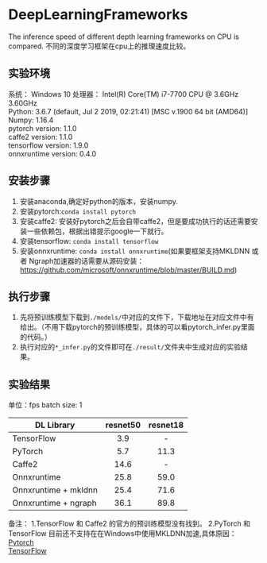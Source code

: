 # DeepLearningFrameworks
The inference speed of different depth learning frameworks on CPU is compared. 不同的深度学习框架在cpu上的推理速度比较。

## 实验环境
系统： Windows 10
处理器： Intel(R) Core(TM) i7-7700 CPU @ 3.6GHz 3.60GHz    
Python:  3.6.7 (default, Jul  2 2019, 02:21:41) [MSC v.1900 64 bit (AMD64)]  
Numpy:  1.16.4  
pytorch version: 1.1.0  
caffe2 version: 1.1.0  
tensorflow version: 1.9.0  
onnxruntime version: 0.4.0  


## 安装步骤
1. 安装anaconda,确定好python的版本，安装numpy.
2. 安装pytorch:`conda install pytorch`
3. 安装caffe2: 安装好pytorch之后会自带caffe2，但是要成功执行的话还需要安装一些依赖包，根据出错提示google一下就行。
4. 安装tensorflow: `conda install tensorflow`
5. 安装onnxruntime: `conda install onnxruntime`(如果要框架支持MKLDNN 或者 Ngraph加速器的话需要从源码安装：https://github.com/microsoft/onnxruntime/blob/master/BUILD.md)

## 执行步骤
 1. 先将预训练模型下载到`./models/`中对应的文件下，下载地址在对应文件中有给出。（不用下载pytorch的预训练模型，具体的可以看pytorch_infer.py里面的代码。）
 2. 执行对应的`*_infer.py`的文件即可在`./result/`文件夹中生成对应的实验结果。

 
## 实验结果
单位：fps
batch size: 1

| DL Library             | resnet50           | resnet18           |
| ---------------------- | :----------------: | :----------------: |
| TensorFlow             |        3.9         |         -          |
| PyTorch                |        5.7         |         11.3       |
| Caffe2                 |        14.6        |         -          |
| Onnxruntime            |        25.8        |         59.0       |
| Onnxruntime + mkldnn   |        25.4        |         71.6       |
| Onnxruntime + ngraph   |        36.1        |         89.8       |

备注：
1.TensorFlow 和 Caffe2 的官方的预训练模型没有找到。
2.PyTorch 和 TensorFlow 目前还不支持在在Windows中使用MKLDNN加速,具体原因：  
[Pytorch](https://github.com/pytorch/pytorch/issues/22962)  
[TensorFlow](https://www.tensorflow.org/guide/performance/overview)

